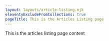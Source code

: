 ```yaml
---
layout: layouts/article-listing.njk
eleventyExcludeFromCollections: true
pageTitle: This is the Articles Listing page
---
```


This is the articles listing page content
